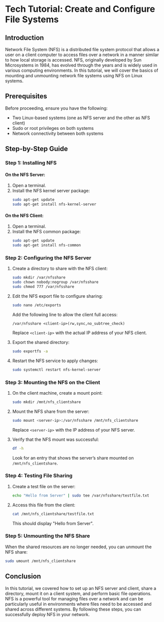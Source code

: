 # Tech Tutorial: Create and Configure File Systems

## Introduction

Network File System (NFS) is a distributed file system protocol that allows a user on a client computer to access files over a network in a manner similar to how local storage is accessed. NFS, originally developed by Sun Microsystems in 1984, has evolved through the years and is widely used in various computing environments. In this tutorial, we will cover the basics of mounting and unmounting network file systems using NFS on Linux systems. 

## Prerequisites

Before proceeding, ensure you have the following:
- Two Linux-based systems (one as NFS server and the other as NFS client)
- Sudo or root privileges on both systems
- Network connectivity between both systems

## Step-by-Step Guide

### Step 1: Installing NFS

#### On the NFS Server:
1. Open a terminal.
2. Install the NFS kernel server package:
   ```bash
   sudo apt-get update
   sudo apt-get install nfs-kernel-server
   ```

#### On the NFS Client:
1. Open a terminal.
2. Install the NFS common package:
   ```bash
   sudo apt-get update
   sudo apt-get install nfs-common
   ```

### Step 2: Configuring the NFS Server

1. Create a directory to share with the NFS client:
   ```bash
   sudo mkdir /var/nfsshare
   sudo chown nobody:nogroup /var/nfsshare
   sudo chmod 777 /var/nfsshare
   ```

2. Edit the NFS export file to configure sharing:
   ```bash
   sudo nano /etc/exports
   ```
   Add the following line to allow the client full access:
   ```plaintext
   /var/nfsshare <client-ip>(rw,sync,no_subtree_check)
   ```
   Replace `<client-ip>` with the actual IP address of your NFS client.

3. Export the shared directory:
   ```bash
   sudo exportfs -a
   ```

4. Restart the NFS service to apply changes:
   ```bash
   sudo systemctl restart nfs-kernel-server
   ```

### Step 3: Mounting the NFS on the Client

1. On the client machine, create a mount point:
   ```bash
   sudo mkdir /mnt/nfs_clientshare
   ```

2. Mount the NFS share from the server:
   ```bash
   sudo mount <server-ip>:/var/nfsshare /mnt/nfs_clientshare
   ```
   Replace `<server-ip>` with the IP address of your NFS server.

3. Verify that the NFS mount was successful:
   ```bash
   df -h
   ```
   Look for an entry that shows the server’s share mounted on `/mnt/nfs_clientshare`.

### Step 4: Testing File Sharing

1. Create a test file on the server:
   ```bash
   echo "Hello from Server" | sudo tee /var/nfsshare/testfile.txt
   ```

2. Access this file from the client:
   ```bash
   cat /mnt/nfs_clientshare/testfile.txt
   ```
   This should display "Hello from Server".

### Step 5: Unmounting the NFS Share

When the shared resources are no longer needed, you can unmount the NFS share:
```bash
sudo umount /mnt/nfs_clientshare
```

## Conclusion

In this tutorial, we covered how to set up an NFS server and client, share a directory, mount it on a client system, and perform basic file operations. NFS is a powerful tool for managing files over a network and can be particularly useful in environments where files need to be accessed and shared across different systems. By following these steps, you can successfully deploy NFS in your network.